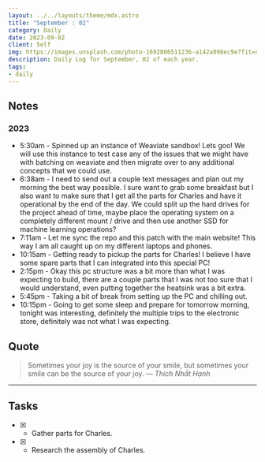 ```yaml
---
layout: ../../layouts/theme/mdx.astro
title: "September : 02"
category: Daily
date: 2023-09-02
client: Self
img: https://images.unsplash.com/photo-1692806511236-a142a098ec9e?fit=crop&q=85&w=1400&h=700
description: Daily Log for September, 02 of each year.
tags:
- daily
---
```


## Notes
### 2023
- 5:30am - Spinned up an instance of Weaviate sandbox! Lets goo! We will use this instance to test case any of the issues that we might have with batching on weaviate and then migrate over to any additional concepts that we could use. 
- 6:38am - I need to send out a couple text messages and plan out my morning the best way possible. I sure want to grab some breakfast but I also want to make sure that I get all the parts for Charles and have it operational by the end of the day. We could split up the hard drives for the project ahead of time, maybe place the operating system on a completely different mount / drive and then use another SSD for machine learning operations?
- 7:11am - Let me sync the repo and this patch with the main website! This way I am all caught up on my different laptops and phones.
- 10:15am - Getting ready to pickup the parts for Charles! I believe I have some spare parts that I can integrated into this special PC!
- 2:15pm - Okay this pc structure was a bit more than what I was expecting to build, there are a couple parts that I was not too sure that I would understand, even putting together the heatsink was a bit extra.
- 5:45pm - Taking a bit of break from setting up the PC and chilling out.
- 10:15pm - Going to get some sleep and prepare for tomorrow morning, tonight was interesting, definitely the multiple trips to the electronic store, definitely was not what I was expecting. 

## Quote

> Sometimes your joy is the source of your smile, but sometimes your smile can be the source of your joy.
> — <cite>Thích Nhất Hạnh</cite>

---

## Tasks

- [x] - Gather parts for Charles.
- [x] - Research the assembly of Charles.